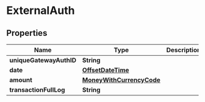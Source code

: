 
# ExternalAuth

## Properties
Name | Type | Description | Notes
------------ | ------------- | ------------- | -------------
**uniqueGatewayAuthID** | **String** |  |  [optional]
**date** | [**OffsetDateTime**](OffsetDateTime.md) |  | 
**amount** | [**MoneyWithCurrencyCode**](MoneyWithCurrencyCode.md) |  |  [optional]
**transactionFullLog** | **String** |  |  [optional]



